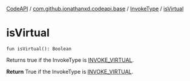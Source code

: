 [CodeAPI](../../index.md) / [com.github.jonathanxd.codeapi.base](../index.md) / [InvokeType](index.md) / [isVirtual](.)

# isVirtual

`fun isVirtual(): Boolean`

Returns true if the InvokeType is [INVOKE_VIRTUAL](-i-n-v-o-k-e_-v-i-r-t-u-a-l.md).

**Return**
True if the InvokeType is [INVOKE_VIRTUAL](-i-n-v-o-k-e_-v-i-r-t-u-a-l.md).

